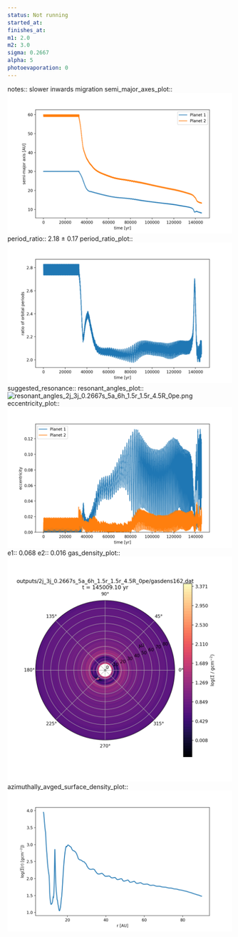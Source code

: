 ```yaml
---
status: Not running
started_at:
finishes_at:
m1: 2.0
m2: 3.0
sigma: 0.2667
alpha: 5
photoevaporation: 0
---
```


notes:: slower inwards migration
semi_major_axes_plot:: ![semi_major_axes_2j_3j_0.2667s_5a_6h_1.5r_1.5r_4.5R_0pe.png](plots/semi_major_axes/semi_major_axes_2j_3j_0.2667s_5a_6h_1.5r_1.5r_4.5R_0pe.png)
period_ratio:: 2.18 ± 0.17
period_ratio_plot:: ![period_ratio_2j_3j_0.2667s_5a_6h_1.5r_1.5r_4.5R_0pe.png](plots/period_ratio/period_ratio_2j_3j_0.2667s_5a_6h_1.5r_1.5r_4.5R_0pe.png)
suggested_resonance:: 
resonant_angles_plot:: ![resonant_angles_2j_3j_0.2667s_5a_6h_1.5r_1.5r_4.5R_0pe.png](plots/resonant_angles/resonant_angles_2j_3j_0.2667s_5a_6h_1.5r_1.5r_4.5R_0pe.png)
eccentricity_plot:: ![eccentricity_2j_3j_0.2667s_5a_6h_1.5r_1.5r_4.5R_0pe.png](plots/eccentricity/eccentricity_2j_3j_0.2667s_5a_6h_1.5r_1.5r_4.5R_0pe.png)
e1:: 0.068
e2:: 0.016
gas_density_plot:: ![gas_density_2j_3j_0.2667s_5a_6h_1.5r_1.5r_4.5R_0pe.png](plots/gas_density/gas_density_2j_3j_0.2667s_5a_6h_1.5r_1.5r_4.5R_0pe.png)
azimuthally_avged_surface_density_plot:: ![azimuthally_avged_surface_density_2j_3j_0.2667s_5a_6h_1.5r_1.5r_4.5R_0pe.png](plots/azimuthally_avged_surface_density/azimuthally_avged_surface_density_2j_3j_0.2667s_5a_6h_1.5r_1.5r_4.5R_0pe.png)
